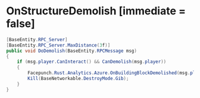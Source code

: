 <Badge type="danger" text="Carbon Compatible"/><Badge type="warning" text="Oxide Compatible"/>
# OnStructureDemolish [immediate = false]
```csharp
[BaseEntity.RPC_Server]
[BaseEntity.RPC_Server.MaxDistance(3f)]
public void DoDemolish(BaseEntity.RPCMessage msg)
{
	if (msg.player.CanInteract() && CanDemolish(msg.player))
	{
		Facepunch.Rust.Analytics.Azure.OnBuildingBlockDemolished(msg.player, this);
		Kill(BaseNetworkable.DestroyMode.Gib);
	}
}

```
